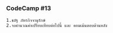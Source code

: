 ### CodeCamp #13
    1.ชลัฐ ภัทรกิจจานุรักษ์
    2.จงคำนวณค่าเปรียบเทียบต่อไปนี้ และ คอมเม้นตอบด้านหลัง
